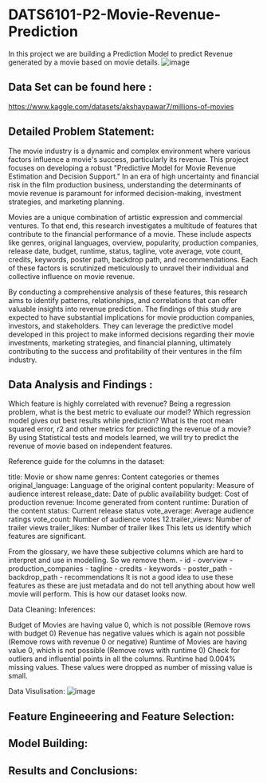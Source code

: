 # DATS6101-P2-Movie-Revenue-Prediction
In this project we are building a Prediction Model to predict Revenue generated by a movie based on movie details.
![image](https://github.com/anandr07/DATS6101-P2-Movie-Revenue-Prediction/assets/66896800/54016ab5-7cf3-4de4-86dc-15102e21ab19)

## Data Set can be found here : 
https://www.kaggle.com/datasets/akshaypawar7/millions-of-movies

## Detailed Problem Statement: 

The movie industry is a dynamic and complex environment where various factors influence a movie's success, particularly its revenue. This project focuses on developing a robust "Predictive Model for Movie Revenue Estimation and Decision Support." In an era of high uncertainty and financial risk in the film production business, understanding the determinants of movie revenue is paramount for informed decision-making, investment strategies, and marketing planning.

Movies are a unique combination of artistic expression and commercial ventures. To that end, this research investigates a multitude of features that contribute to the financial performance of a movie. These include aspects like genres, original languages, overview, popularity, production companies, release date, budget, runtime, status, tagline, vote average, vote count, credits, keywords, poster path, backdrop path, and recommendations. Each of these factors is scrutinized meticulously to unravel their individual and collective influence on movie revenue.

By conducting a comprehensive analysis of these features, this research aims to identify patterns, relationships, and correlations that can offer valuable insights into revenue prediction. The findings of this study are expected to have substantial implications for movie production companies, investors, and stakeholders. They can leverage the predictive model developed in this project to make informed decisions regarding their movie investments, marketing strategies, and financial planning, ultimately contributing to the success and profitability of their ventures in the film industry.

## Data Analysis and Findings :

Which feature is highly correlated with revenue?
Being a regression problem, what is the best metric to evaluate our model?
Which regression model gives out best results while prediction?
What is the root mean squared error, r2 and other metrics for predicting the revenue of a movie?
By using Statistical tests and models learned, we will try to predict the revenue of movie based on independent features.

Reference guide for the columns in the dataset:

title: Movie or show name
genres: Content categories or themes
original_language: Language of the original content
popularity: Measure of audience interest
release_date: Date of public availability
budget: Cost of production
revenue: Income generated from content
runtime: Duration of the content
status: Current release status
vote_average: Average audience ratings
vote_count: Number of audience votes 12.trailer_views: Number of trailer views
trailer_likes: Number of trailer likes
This lets us identify which features are significant.

From the glossary, we have these subjective columns which are hard to interpret and use in modelling. So we remove them. - id - overview - production_companies - tagline - credits - keywords - poster_path - backdrop_path - recommendations It is not a good idea to use these features as these are just metadata and do not tell anything about how well movie will perform. This is how our dataset looks now.

Data Cleaning:
Inferences:

Budget of Movies are having value 0, which is not possible (Remove rows with budget 0)
Revenue has negative values which is again not possible (Remove rows with revenue 0 or negative)
Runtime of Movies are having value 0, which is not possible (Remove rows with runtime 0)
Check for outliers and influential points in all the columns.
Runtime had 0.004% missing values.
These values were dropped as number of missing value is small.

Data Visulisation:
![image](https://github.com/anandr07/DATS6101-P2-Movie-Revenue-Prediction/assets/66896800/32d693c0-87be-416b-b6bc-4cc9188967a8)

## Feature Engineeering and Feature Selection:

## Model Building:

## Results and Conclusions:



